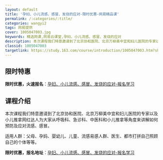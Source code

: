 ```yaml
---
layout: default
title: '孕妇、小儿流感、感冒、发烧的应对-限时优惠-网易精品课'
permalink: /:categories/:title/
categories: wangyi2
tags: 网易提供
cover: 1005047003.jpg
keywords: 精选网课,网易云课堂,孕妇、小儿流感、感冒、发烧的应对
description: 本次课程我们特意邀请到了北京协和医院、北京万柳美中宜和妇儿医院的专家以及小儿推拿网红达人为大家从呼吸科、急诊科、中医科和
classid: 1005047003
targetlink: https://study.163.com/course/introduction/1005047003.htm?share=1&shareId=1025206652&utm_campaign=share&utm_medium=iphoneShare&utm_source=&utm_u=1025206652
---
```


## 限时特惠

**限时优惠，火速报名**：[孕妇、小儿流感、感冒、发烧的应对-报名学习](https://study.163.com/course/introduction/1005047003.htm?share=1&shareId=1025206652&utm_campaign=share&utm_medium=iphoneShare&utm_source=&utm_u=1025206652)

## 课程介绍

本次课程我们特意邀请到了北京协和医院、北京万柳美中宜和妇儿医院的专家以及小儿推拿网红达人为大家从呼吸科、急诊科、中医科和小儿推拿等角度来讲解如何预防及应对流感、感冒。



适用人群：父母、孕妈、婴幼儿、儿童、流感易感人群、医生、都市打拼自己照顾自己的个体等等。

**限时优惠，报名地址**：[孕妇、小儿流感、感冒、发烧的应对-报名学习](https://study.163.com/course/introduction/1005047003.htm?share=1&shareId=1025206652&utm_campaign=share&utm_medium=iphoneShare&utm_source=&utm_u=1025206652)

